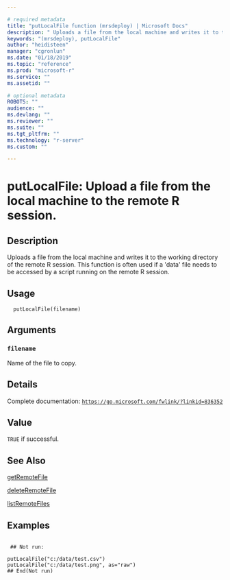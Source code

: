 ```yaml
--- 

# required metadata 
title: "putLocalFile function (mrsdeploy) | Microsoft Docs" 
description: " Uploads a file from the local machine and writes it to the working directory of the remote R session. This function is often used if a 'data' file needs to be accessed by a script running on the remote R session. " 
keywords: "(mrsdeploy), putLocalFile" 
author: "heidisteen" 
manager: "cgronlun" 
ms.date: "01/18/2019" 
ms.topic: "reference" 
ms.prod: "microsoft-r" 
ms.service: "" 
ms.assetid: "" 

# optional metadata 
ROBOTS: "" 
audience: "" 
ms.devlang: "" 
ms.reviewer: "" 
ms.suite: "" 
ms.tgt_pltfrm: "" 
ms.technology: "r-server" 
ms.custom: "" 

--- 
```





 # putLocalFile: Upload a file from the local machine to the remote R session. 
 ## Description

Uploads a file from the local machine and writes it to the working directory of
the remote R session. This function is often used if a 'data' file needs to be accessed
by a script running on the remote R session.


 ## Usage

```   
  putLocalFile(filename)

```

 ## Arguments



 ### `filename`
 Name of the file to copy. 



 ## Details

Complete documentation: [`https://go.microsoft.com/fwlink/?linkid=836352`](https://go.microsoft.com/fwlink/?linkid=836352)



 ## Value

`TRUE` if successful.

 ## See Also

[getRemoteFile](getRemoteFile.md)

[deleteRemoteFile](deleteRemoteFile.md)

[listRemoteFiles](listRemoteFiles.md)

 ## Examples

 ```

  ## Not run:

putLocalFile("c:/data/test.csv")
putLocalFile("c:/data/test.png", as="raw")
 ## End(Not run) 
```

